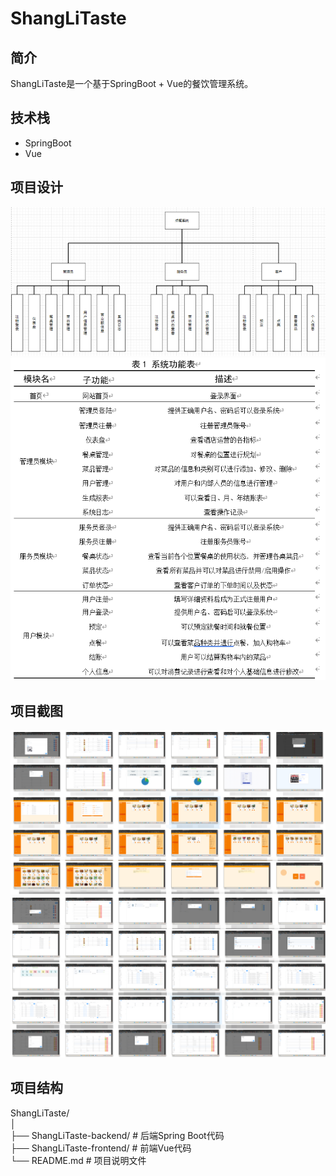 # ShangLiTaste

## 简介
ShangLiTaste是一个基于SpringBoot + Vue的餐饮管理系统。

## 技术栈
- SpringBoot
- Vue

## 项目设计
![系统功能结构图.png](assets/%E7%B3%BB%E7%BB%9F%E5%8A%9F%E8%83%BD%E7%BB%93%E6%9E%84%E5%9B%BE.png)
![系统功能表.png](assets/%E7%B3%BB%E7%BB%9F%E5%8A%9F%E8%83%BD%E8%A1%A8.png)


## 项目截图
![项目截图1.png](assets/%E9%A1%B9%E7%9B%AE%E6%88%AA%E5%9B%BE1.png)
![项目截图2.png](assets/%E9%A1%B9%E7%9B%AE%E6%88%AA%E5%9B%BE2.png)


## 项目结构
ShangLiTaste/  
│  
├── ShangLiTaste-backend/          # 后端Spring Boot代码  
├── ShangLiTaste-frontend/         # 前端Vue代码  
└── README.md         # 项目说明文件  
